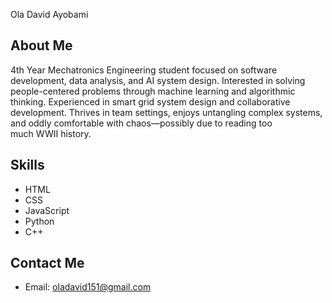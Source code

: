 Ola David Ayobami

## About Me

4th Year Mechatronics Engineering student focused on software development, data analysis, and AI system design. Interested in solving people-centered problems through machine learning and algorithmic thinking. Experienced in smart grid system design and collaborative development. Thrives in team settings, enjoys untangling complex systems, and oddly comfortable with chaos—possibly due to reading too much WWII history.

## Skills

- HTML
- CSS
- JavaScript
- Python
- C++

## Contact Me

- Email: oladavid151@gmail.com
